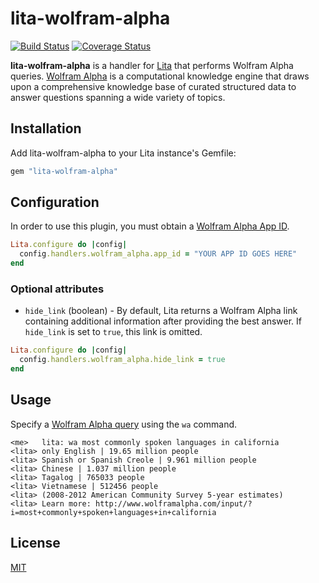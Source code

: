 # lita-wolfram-alpha

[![Build Status](https://travis-ci.org/tristaneuan/lita-wolfram-alpha.png?branch=master)](https://travis-ci.org/tristaneuan/lita-wolfram-alpha)
[![Coverage Status](https://coveralls.io/repos/tristaneuan/lita-wolfram-alpha/badge.png)](https://coveralls.io/r/tristaneuan/lita-wolfram-alpha)

**lita-wolfram-alpha** is a handler for [Lita](https://github.com/jimmycuadra/lita) that performs Wolfram Alpha queries. [Wolfram Alpha](http://www.wolframalpha.com/) is a computational knowledge engine that draws upon a comprehensive knowledge base of curated structured data to answer questions spanning a wide variety of topics.

## Installation

Add lita-wolfram-alpha to your Lita instance's Gemfile:

``` ruby
gem "lita-wolfram-alpha"
```

## Configuration

In order to use this plugin, you must obtain a [Wolfram Alpha App ID](https://developer.wolframalpha.com/portal/apisignup.html).

``` ruby
Lita.configure do |config|
  config.handlers.wolfram_alpha.app_id = "YOUR APP ID GOES HERE"
end
```

### Optional attributes
* `hide_link` (boolean) - By default, Lita returns a Wolfram Alpha link containing additional information after providing the best answer. If `hide_link` is set to `true`, this link is omitted.

``` ruby
Lita.configure do |config|
  config.handlers.wolfram_alpha.hide_link = true
end
```

## Usage

Specify a [Wolfram Alpha query](http://www.wolframalpha.com/examples/?src=input) using the `wa` command.

```
<me>   lita: wa most commonly spoken languages in california
<lita> only English | 19.65 million people
<lita> Spanish or Spanish Creole | 9.961 million people
<lita> Chinese | 1.037 million people
<lita> Tagalog | 765033 people
<lita> Vietnamese | 512456 people
<lita> (2008-2012 American Community Survey 5-year estimates)
<lita> Learn more: http://www.wolframalpha.com/input/?i=most+commonly+spoken+languages+in+california
```

## License

[MIT](http://opensource.org/licenses/MIT)
